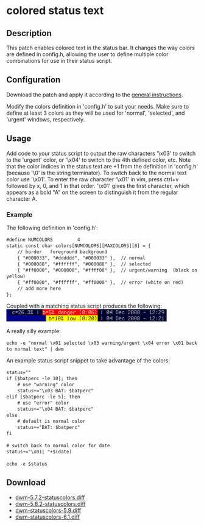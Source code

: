# colored status text

## Description

This patch enables colored text in the status bar.  It changes the way colors are defined in config.h, allowing the user to define multiple color combinations for use in their status script.

## Configuration

Download the patch and apply it according to the [general instructions](../).

Modify the colors definition in 'config.h' to suit your needs.  Make sure to define at least 3 colors as they will be used for 'normal', 'selected', and 'urgent' windows, respectively.

## Usage

Add code to your status script to output the raw characters '\x03' to switch to the 'urgent' color, or '\x04' to switch to the 4th defined color, etc.  Note that the color indices in the status text are +1 from the definition in 'config.h' (because '\0' is the string terminator).  To switch back to the normal text color use '\x01'. To enter the raw character '\x01' in vim, press ctrl+v followed by x, 0, and 1 in that order. '\x01' gives the first character, which appears as a bold "A" on the screen to distinguish it from the regular character A.

### Example

The following definition in 'config.h':

	#define NUMCOLORS         4
	static const char colors[NUMCOLORS][MAXCOLORS][8] = {
		// border   foreground background
		{ "#000033", "#dddddd", "#000033" },  // normal
		{ "#000088", "#ffffff", "#000088" },  // selected
		{ "#ff0000", "#000000", "#ffff00" },  // urgent/warning  (black on yellow)
		{ "#ff0000", "#ffffff", "#ff0000" },  // error (white on red)
		// add more here
	};

Coupled with a matching status script produces the following:
  ![Example Colored Status Text](statuscolors.png)

A really silly example:

	echo -e "normal \x01 selected \x03 warning/urgent \x04 error \x01 back to normal text" | dwm

An example status script snippet to take advantage of the colors:

	status=""
	if [$batperc -le 10]; then
		# use "warning" color
		status+="\x03 BAT: $batperc"
	elif [$batperc -le 5]; then
		# use "error" color
		status+="\x04 BAT: $batperc"
	else
		# default is normal color
		status+="BAT: $batperc"
	fi

	# switch back to normal color for date
	status+="\x01| "+$(date)

	echo -e $status

## Download

* [dwm-5.7.2-statuscolors.diff](dwm-5.7.2-statuscolors.diff)
* [dwm-5.8.2-statuscolors.diff](dwm-5.8.2-statuscolors.diff)
* [dwm-statuscolors-5.9.diff](dwm-statuscolors-5.9.diff)
* [dwm-statuscolors-6.1.diff](dwm-statuscolors-6.1.diff)
